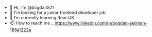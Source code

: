 - 👋 Hi, I’m @bogdanS21
- 👀 I'm looking for a junior frontend developer job.
- 🌱 I’m currently learning ReactJS
- 📫 How to reach me ...https://www.linkedin.com/in/bogdan-seliman-186a1222a

<!---
bogdanS21/bogdanS21 is a ✨ special ✨ repository because its `README.md` (this file) appears on your GitHub profile.
You can click the Preview link to take a look at your changes.
--->
